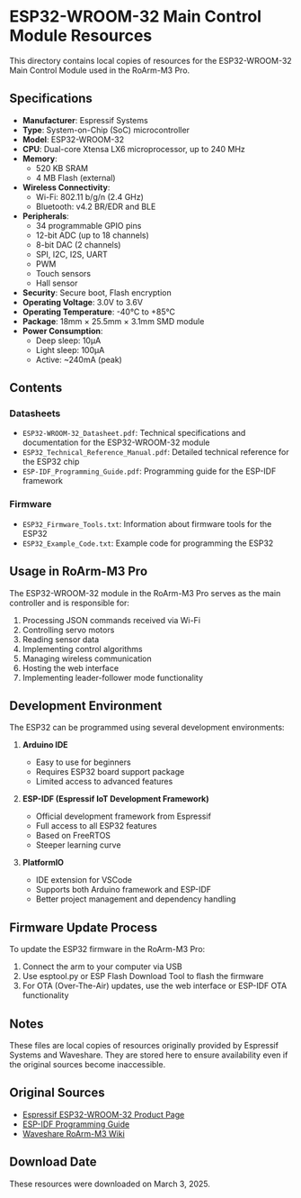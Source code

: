 # ESP32-WROOM-32 Main Control Module Resources

This directory contains local copies of resources for the ESP32-WROOM-32 Main Control Module used in the RoArm-M3 Pro.

## Specifications

- **Manufacturer**: Espressif Systems
- **Type**: System-on-Chip (SoC) microcontroller
- **Model**: ESP32-WROOM-32
- **CPU**: Dual-core Xtensa LX6 microprocessor, up to 240 MHz
- **Memory**: 
  - 520 KB SRAM
  - 4 MB Flash (external)
- **Wireless Connectivity**:
  - Wi-Fi: 802.11 b/g/n (2.4 GHz)
  - Bluetooth: v4.2 BR/EDR and BLE
- **Peripherals**:
  - 34 programmable GPIO pins
  - 12-bit ADC (up to 18 channels)
  - 8-bit DAC (2 channels)
  - SPI, I2C, I2S, UART
  - PWM
  - Touch sensors
  - Hall sensor
- **Security**: Secure boot, Flash encryption
- **Operating Voltage**: 3.0V to 3.6V
- **Operating Temperature**: -40°C to +85°C
- **Package**: 18mm × 25.5mm × 3.1mm SMD module
- **Power Consumption**: 
  - Deep sleep: 10μA
  - Light sleep: 100μA
  - Active: ~240mA (peak)

## Contents

### Datasheets

- `ESP32-WROOM-32_Datasheet.pdf`: Technical specifications and documentation for the ESP32-WROOM-32 module
- `ESP32_Technical_Reference_Manual.pdf`: Detailed technical reference for the ESP32 chip
- `ESP-IDF_Programming_Guide.pdf`: Programming guide for the ESP-IDF framework

### Firmware

- `ESP32_Firmware_Tools.txt`: Information about firmware tools for the ESP32
- `ESP32_Example_Code.txt`: Example code for programming the ESP32

## Usage in RoArm-M3 Pro

The ESP32-WROOM-32 module in the RoArm-M3 Pro serves as the main controller and is responsible for:

1. Processing JSON commands received via Wi-Fi
2. Controlling servo motors
3. Reading sensor data
4. Implementing control algorithms
5. Managing wireless communication
6. Hosting the web interface
7. Implementing leader-follower mode functionality

## Development Environment

The ESP32 can be programmed using several development environments:

1. **Arduino IDE**
   - Easy to use for beginners
   - Requires ESP32 board support package
   - Limited access to advanced features

2. **ESP-IDF (Espressif IoT Development Framework)**
   - Official development framework from Espressif
   - Full access to all ESP32 features
   - Based on FreeRTOS
   - Steeper learning curve

3. **PlatformIO**
   - IDE extension for VSCode
   - Supports both Arduino framework and ESP-IDF
   - Better project management and dependency handling

## Firmware Update Process

To update the ESP32 firmware in the RoArm-M3 Pro:

1. Connect the arm to your computer via USB
2. Use esptool.py or ESP Flash Download Tool to flash the firmware
3. For OTA (Over-The-Air) updates, use the web interface or ESP-IDF OTA functionality

## Notes

These files are local copies of resources originally provided by Espressif Systems and Waveshare. They are stored here to ensure availability even if the original sources become inaccessible.

## Original Sources

- [Espressif ESP32-WROOM-32 Product Page](https://www.espressif.com/en/products/modules/esp32)
- [ESP-IDF Programming Guide](https://docs.espressif.com/projects/esp-idf/en/latest/esp32/)
- [Waveshare RoArm-M3 Wiki](https://www.waveshare.com/wiki/RoArm-M3)

## Download Date

These resources were downloaded on March 3, 2025.

